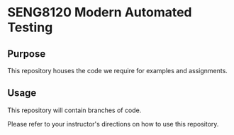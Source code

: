 # SENG8120 Modern Automated Testing 

## Purpose

This repository houses the code we require for examples and assignments.

## Usage

This repository will contain branches of code.

Please refer to your instructor's directions on how to use this repository.

